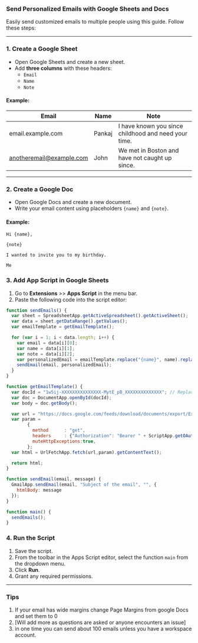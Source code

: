 ### **Send Personalized Emails with Google Sheets and Docs**

Easily send customized emails to multiple people using this guide. Follow these steps:

---

### **1. Create a Google Sheet**
- Open Google Sheets and create a new sheet.
- Add **three columns** with these headers:  
  - `Email`  
  - `Name`  
  - `Note`  

#### **Example:**
| Email                   | Name   | Note                                          |
|-------------------------|--------|-----------------------------------------------|
| email.example.com       | Pankaj | I have known you since childhood and need your time. |
| anotheremail@example.com | John   | We met in Boston and have not caught up since. |

---

### **2. Create a Google Doc**
- Open Google Docs and create a new document.
- Write your email content using placeholders `{name}` and `{note}`.  

#### **Example:**
```text
Hi {name},

{note}

I wanted to invite you to my birthday.

Me
```

### **3. Add App Script in Google Sheets**
1. Go to **Extensions** >> **Apps Script** in the menu bar.  
2. Paste the following code into the script editor:

```javascript
function sendEmails() {
  var sheet = SpreadsheetApp.getActiveSpreadsheet().getActiveSheet();
  var data = sheet.getDataRange().getValues();
  var emailTemplate = getEmailTemplate();

  for (var i = 1; i < data.length; i++) {
    var email = data[i][0];
    var name = data[i][1];
    var note = data[i][2];
    var personalizedEmail = emailTemplate.replace("{name}", name).replace("{note}", note);
    sendEmail(email, personalizedEmail);
  }
}

function getEmailTemplate() {
  var docId = "1w5ij-XXXXXXXXXXXXXXX-MytE_pB_XXXXXXXXXXXXXX"; // Replace with your Doc ID
  var doc = DocumentApp.openById(docId);
  var body = doc.getBody();

  var url = "https://docs.google.com/feeds/download/documents/export/Export?id="+docId+"&exportFormat=html";
  var param = 
        {
          method      : "get",
          headers     : {"Authorization": "Bearer " + ScriptApp.getOAuthToken()},
          muteHttpExceptions:true,
        };
  var html = UrlFetchApp.fetch(url,param).getContentText();

  return html;
}

function sendEmail(email, message) {
  GmailApp.sendEmail(email, "Subject of the email", "", {
    htmlBody: message
  });
}

function main() {
  sendEmails();
}
```

### **4. Run the Script**
1. Save the script.
2. From the toolbar in the Apps Script editor, select the function `main` from the dropdown menu.
3. Click **Run**.  
4. Grant any required permissions.


---



### Tips
1. If your email has wide margins change Page Margins from google Docs and set them to 0
2. [Will add more as questions are asked or anyone encounters an issue]
3. in one time you can send about 100 emails unless you have a workspace account.